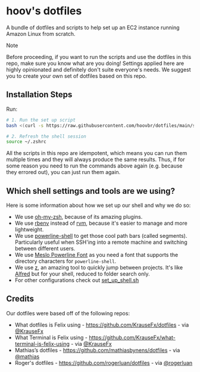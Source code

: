 # hoov's dotfiles

A bundle of dotfiles and scripts to help set up an EC2 instance running Amazon Linux from scratch.

> [!Note]
> Before proceeding, if you want to run the scripts and use the dotfiles in this repo, make sure you know what are you doing! Settings applied here are highly opinionated and definitely don't suite everyone's needs. We suggest you to create your own set of dotfiles based on this repo.

## Installation Steps

Run:

```sh
# 1. Run the set up script
bash <(curl -s https://raw.githubusercontent.com/hoovbr/dotfiles/main/set_up.sh)

# 2. Refresh the shell session
source ~/.zshrc
```

All the scripts in this repo are idempotent, which means you can run them multiple times and they will always produce the same results. Thus, if for some reason you need to run the commands above again (e.g. because they errored out), you can just run them again.

## Which shell settings and tools are we using?

Here is some information about how we set up our shell and why we do so:

- We use [oh-my-zsh](https://github.com/ohmyzsh/ohmyzsh), because of its amazing plugins.
- We use [rbenv](https://github.com/rbenv/rbenv) instead of [rvm](https://rvm.io/), because it's easier to manage and more lightweight.
- We use [powerline-shell](https://github.com/milkbikis/powerline-shell) to get those cool path bars (called segments). Particularly useful when SSH'ing into a remote machine and switching between different users.
- We use [Meslo Powerline Font](https://github.com/powerline/fonts/blob/master/Meslo%20Slashed/Meslo%20LG%20M%20Regular%20for%20Powerline.ttf) as you need a font that supports the directory characters for `powerline-shell`.
- We use [z](https://github.com/rupa/z), an amazing tool to quickly jump between projects. It's like [Alfred](https://www.alfredapp.com/) but for your shell, reduced to folder search only.
- For other configurations check out [set_up_shell.sh](/set_up_shell.sh)

## Credits

Our dotfiles were based off of the following repos:

- What dotfiles is Felix using - https://github.com/KrauseFx/dotfiles - via [@KrauseFx](https://twitter.com/krausefx)
- What Terminal is Felix using - https://github.com/KrauseFx/what-terminal-is-felix-using - via [@KrauseFx](https://twitter.com/krausefx)
- Mathias’s dotfiles - https://github.com/mathiasbynens/dotfiles - via [@mathias](https://twitter.com/mathias)
- Roger's dotfiles - https://github.com/rogerluan/dotfiles - via [@rogerluan](https://twitter.com/rogerluan_)
